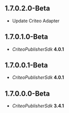 ## 1.7.0.2.0-Beta

- Update Criteo Adapter

## 1.7.0.1.0-Beta

- *CriteoPublisherSdk* **4.0.1**

## 1.7.0.0.1-Beta

- *CriteoPublisherSdk* **4.0.1**

## 1.7.0.0.0-Beta

- *CriteoPublisherSdk* **3.4.1**
